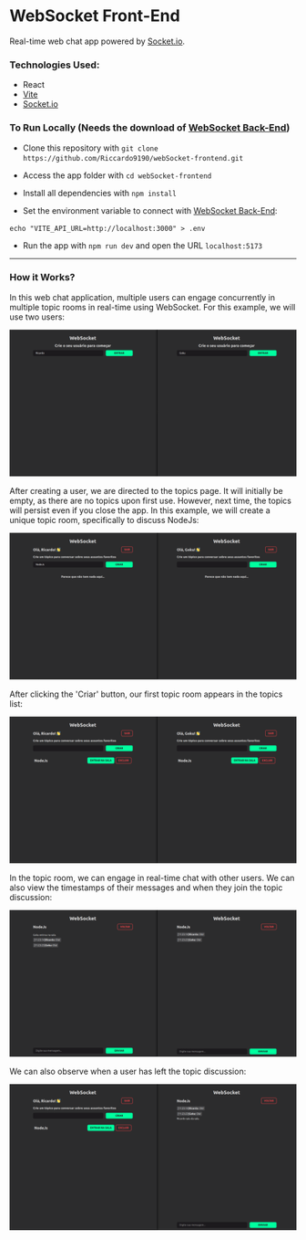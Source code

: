 # WebSocket Front-End

Real-time web chat app powered by [Socket.io](https://socket.io/). 

### Technologies Used:

- React
- [Vite](https://vitejs.dev/)
- [Socket.io](https://socket.io/)

### To Run Locally (Needs the download of [WebSocket Back-End](https://github.com/Riccardo9190/webSocket-backend))

- Clone this repository with ```git clone https://github.com/Riccardo9190/webSocket-frontend.git```

- Access the app folder with ```cd webSocket-frontend```

- Install all dependencies with ```npm install```

- Set the environment variable to connect with [WebSocket Back-End](https://github.com/Riccardo9190/webSocket-backend):
```shell
echo "VITE_API_URL=http://localhost:3000" > .env
```

- Run the app with ```npm run dev``` and open the URL ```localhost:5173```

<hr/>

### How it Works?

In this web chat application, multiple users can engage concurrently in multiple topic rooms in real-time using WebSocket. For this example, we will use two users:

<img src="https://github.com/Riccardo9190/webSocket-frontend/blob/master/public/home.png"/>

After creating a user, we are directed to the topics page. It will initially be empty, as there are no topics upon first use. However, next time, the topics will persist even if you close the app. In this example, we will create a unique topic room, specifically to discuss NodeJs:

<img src="https://github.com/Riccardo9190/webSocket-frontend/blob/master/public/topics1.png"/>

After clicking the 'Criar' button, our first topic room appears in the topics list:

<img src="https://github.com/Riccardo9190/webSocket-frontend/blob/master/public/topics2.png"/>

In the topic room, we can engage in real-time chat with other users. We can also view the timestamps of their messages and when they join the topic discussion:

<img src="https://github.com/Riccardo9190/webSocket-frontend/blob/master/public/chat1.png"/>

We can also observe when a user has left the topic discussion:

<img src="https://github.com/Riccardo9190/webSocket-frontend/blob/master/public/chat2.png"/>
